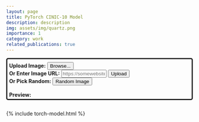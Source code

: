```yaml
---
layout: page
title: PyTorch CINIC-10 Model
description: description
img: assets/img/quartz.png
importance: 1
category: work
related_publications: true
---
```


<html>
<body>
  <div style="border-style: solid; border-width: 3px; border-radius: 5px; padding: 8px 3px 3px 5px">
    <label for="fileInput"><strong>Upload Image:</strong></label>
    <input id="fileInput" type="file" name="file" accept="image/*" id="fileInput" hidden>
    <button type="button" onclick="document.getElementById('fileInput').click()">Browse...</button>
    <br>
    <label for="imageUrl"><strong>Or Enter Image URL:</strong></label>
    <input type="text" id="imageUrl" placeholder="https://somewebsite.com/somepicture.png" style="width: 25%;">
    <button id="uploadBtn">Upload</button>
    <br>
    <label for="randImg"><strong>Or Pick Random:</strong></label>
    <button id="randImg">Random Image</button>
    <br><br>
    <div style="display: flex; align-items: center;">
      <label for="preview" style="margin: 0; padding-right: 1%;"><strong>Preview:</strong></label>
      <img id="preview">
    </div>
  </div>

  <div id="output" style="padding: 1em 0;"></div>
  <div id="barChart"></div>
  {% include torch-model.html %}
</body>
</html>
